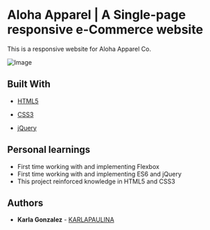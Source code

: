 # Aloha Apparel | A Single-page responsive e-Commerce website

This is a responsive website for Aloha Apparel Co.

![Image](images/aloha-screenshot.png)

## Built With

* [HTML5](https://developer.mozilla.org/en-US/docs/Web/Guide/HTML/HTML5)

* [CSS3](https://developer.mozilla.org/en-US/docs/Learn/CSS/Introduction_to_CSS)

* [jQuery](https://jquery.com/)


## Personal learnings

* First time working with and implementing Flexbox
* First time working with and implementing ES6 and jQuery
* This project reinforced knowledge in HTML5 and CSS3

## Authors

* **Karla Gonzalez** - [KARLAPAULINA](https://github.com/karlapaulina)



 

